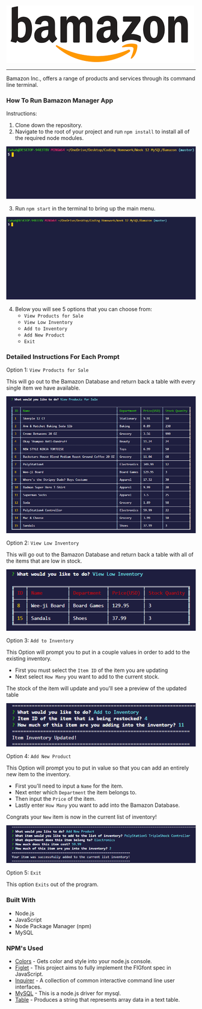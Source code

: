 ![](image_folder/bamazon.png "png")  

---

Bamazon Inc., offers a range of products and services through its command line terminal.

### How To Run Bamazon Manager App

Instructions:
1. Clone down the repository.
2. Navigate to the root of your project and run `npm install` to install all of the required node modules.

![](image_folder/npminstall.gif "gif")

3. Run `npm start` in the terminal to bring up the main menu.

![](image_folder/npmstart.gif "gif")

4. Below you will see 5 options that you can choose from:
    * `View Products for Sale`
    * `View Low Inventory`
    * `Add to Inventory`
    * `Add New Product`
    * `Exit`

### Detailed Instructions For Each Prompt
Option 1: `View Products for Sale`


This will go out to the Bamazon Database and return back a table with every single item we have available.

![](image_folder/inventoryTable.png "png")

Option 2: `View Low Inventory`

This will go out to the Bamazon Database and return back a table with all of the items that are low in stock.

![](image_folder/lowInventoryTable.png "png")

Option 3: `Add to Inventory`

This Option will prompt you to put in a couple values in order to add to the existing inventory.
    
  * First you must select the `Item ID` of the item you are updating
  * Next select `How Many` you want to add to the current stock.
    
The stock of the item will update and you'll see a preview of the updated table

![](image_folder/addToInventory.png "png")

Option 4: `Add New Product`

This Option will prompt you to put in value so that you can add an entirely new item to the inventory.

  * First you'll need to input a `Name` for the item.
  * Next enter which `Department` the item belongs to.
  * Then input the `Price` of the item. 
  * Lastly enter `How Many` you want to add into the Bamazon Database.
  
Congrats your `New` item is now in the current list of inventory!

![](image_folder/addNewItemTable.png "png")

Option 5: `Exit`

This option `Exits` out of the program.

### Built With
* Node.js
* JavaScript
* Node Package Manager (npm)
* MySQL

### NPM's Used
* [Colors](https://www.npmjs.com/package/colors) - Gets color and style into your node.js console.
* [Figlet](https://www.npmjs.com/package/figlet) - This project aims to fully implement the FIGfont spec in JavaScript.
* [Inquirer](https://www.npmjs.com/package/colors) - A collection of common interactive command line user interfaces.
* [MySQL](https://www.npmjs.com/package/colors) - This is a node.js driver for mysql.
* [Table](https://www.npmjs.com/package/table) - Produces a string that represents array data in a text table.



    






